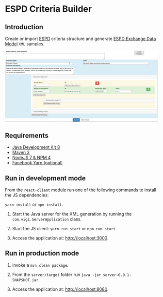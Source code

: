 # ESPD Criteria Builder

## Introduction

Create or import [ESPD](https://github.com/ESPD/ESPD-Service) criteria structure and generate 
[ESPD Exchange Data Model](https://github.com/ESPD/ESPD-EDM) `XML` samples.

![ESPD Criteria Builder](espd-crit-builder.png "ESPD Criteria Builder")

## Requirements

* [Java Development Kit 8](http://www.oracle.com/technetwork/java/javase/downloads/jdk8-downloads-2133151.html)
* [Maven 3](https://maven.apache.org/download.cgi)
* [NodeJS 7 & NPM 4](https://nodejs.org/en/)
* [Facebook Yarn (optional)](https://yarnpkg.com/en/docs/install)

## Run in development mode

From the `react-client` module run one of the following commands to install the JS dependencies:

```yarn install``` or ```npm install```.

1. Start the Java server for the XML generation by running the `com.vigi.ServerApplication` class.

2. Start the JS client: ```yarn run start``` or ```npm run start```.

3. Access the application at: [http://localhost:3000](http://localhost:3000).

## Run in production mode

1. Invoke a `mvn clean package`.

2. From the `server/target` folder run `java -jar server-0.0.1-SNAPSHOT.jar`.

3. Access the application at: [http://localhost:8080](http://localhost:8080).